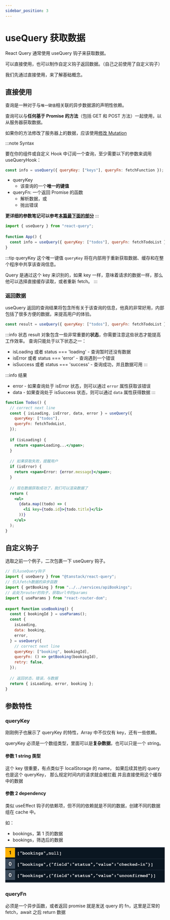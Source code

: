 ```yaml
---
sidebar_position: 3
---
```


# useQuery 获取数据

React Query 通常使用 useQuery 钩子来获取数据。

可以直接使用，也可以制作自定义钩子返回数据。（自己之前使用了自定义钩子）

我们先通过直接使用，来了解基础概念。

## 直接使用

查询是一种对于与`唯一键值`相关联的异步数据源的声明性依赖。

查询可以与**任何基于 Promise 的方法**（包括 GET 和 POST 方法）一起使用，以从服务器获取数据。

如果你的方法修改了服务器上的数据，应该使用[修改 Mutation](./useMutation)

:::note Syntax

要在你的组件或自定义 Hook 中订阅一个查询，至少需要以下的参数来调用 useQueryHook：

```jsx
const info = useQuery({ queryKey: ["keys"], queryFn: fetchFunction });
```

- queryKey
  - 该查询的一个**唯一的键值**
- queryFn: 一个返回 Promise 的函数
  - 解析数据，或
  - 抛出错误

**更详细的参数笔记可以参考[本篇最下面的部分](./useQuery#参数特性)**
:::

```jsx
import { useQuery } from "react-query";

function App() {
  const info = useQuery({ queryKey: ["todos"], queryFn: fetchTodoList });
}
```

:::tip queryKey
这个唯一键值 `queryKey` 将在内部用于重新获取数据、缓存和在整个程序中共享该查询信息。

Query 是通过这个 key 来识别的，如果 key 一样，意味着请求的数据一样，那么他可以选择直接缓存读取，或者重新 fetch。
:::

### 返回数据

useQuery 返回的查询结果将包含所有关于该查询的信息，他真的非常好用，内部包括了很多方便的数据，来提高用户的体验。

```jsx
const result = useQuery({ queryKey: ["todos"], queryFn: fetchTodoList });
```

:::info 状态
result 对象包含一些非常重要的**状态**，你需要注意这些状态才能提高工作效率。 查询只能处于以下状态之一：

- isLoading 或者 status === 'loading' - 查询暂时还没有数据
- isError 或者 status === 'error' - 查询遇到一个错误
- isSuccess 或者 status === 'success' - 查询成功，并且数据可用
  :::

:::info 结果

- error - 如果查询处于 isError 状态，则可以通过 `error` 属性获取该错误
- data - 如果查询处于 isSuccess 状态，则可以通过 `data` 属性获得数据
  :::

```jsx title="例子"
function Todos() {
  // correct next line
  const { isLoading, isError, data, error } = useQuery({
    queryKey: ["todos"],
    queryFn: fetchTodoList,
  });

  if (isLoading) {
    return <span>Loading...</span>;
  }

  // 如果获取失败，提醒用户
  if (isError) {
    return <span>Error: {error.message}</span>;
  }

  // 现在数据获取成功了，我们可以渲染数据了
  return (
    <ul>
      {data.map((todo) => (
        <li key={todo.id}>{todo.title}</li>
      ))}
    </ul>
  );
}
```

## 自定义钩子

选取之前一个例子，二次包裹一下 useQuery 钩子。

```jsx title="useBooking.js"
// 引入useQuery钩子
import { useQuery } from "@tanstack/react-query";
// 引入fetch数据的异步函数
import { getBooking } from "../../services/apiBookings";
// 此处为router的钩子，获取url中的params
import { useParams } from "react-router-dom";

export function useBooking() {
  const { bookingId } = useParams();
  const {
    isLoading,
    data: booking,
    error,
  } = useQuery({
    // correct next line
    queryKey: ["booking", bookingId],
    queryFn: () => getBooking(bookingId),
    retry: false,
  });

  // 返回状态，错误，与数据
  return { isLoading, error, booking };
}
```

## 参数特性

### queryKey

刚刚例子也展示了 queryKey 的特性，Array 中不仅仅有 key，还有一些依赖。

queryKey 必须是一个数组类型，里面可以是**复杂数据**，也可以只是一个 string。

#### 参数 1 string 类型

这个 key 很重要，有点类似于 localStorage 的 name，
如果后续其他的 query 也是这个 queryKey，
那么规定时间内的请求就会被拦截
并且直接使用这个缓存中的数据

#### 参数 2 dependency

类似 useEffect 钩子的依赖项，但不同的依赖就是不同的数据，创建不同的数据组在 cache 中。

如：

- bookings，第 1 页的数据
- bookings，筛选后的数据

![queryKey](./images/queryKey-1.png)

### queryFn

必须是一个异步函数，或者返回 promise
就是发送 query 的 fn，这里是正常的 fetch，await 之后 return 数据
